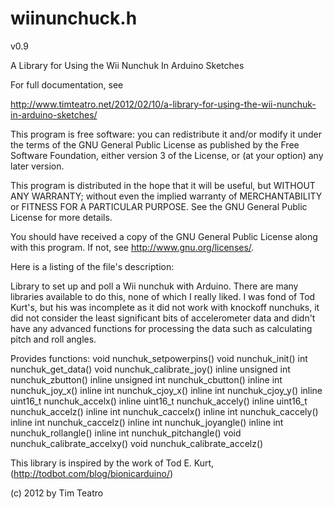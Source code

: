 wiinunchuck.h
=============
v0.9

A Library for Using the Wii Nunchuk In Arduino Sketches

For full documentation, see

<http://www.timteatro.net/2012/02/10/a-library-for-using-the-wii-nunchuk-in-arduino-sketches/>


This program is free software: you can redistribute it and/or modify
it under the terms of the GNU General Public License as published by
the Free Software Foundation, either version 3 of the License, or (at
your option) any later version.

This program is distributed in the hope that it will be useful, but
WITHOUT ANY WARRANTY; without even the implied warranty of
MERCHANTABILITY or FITNESS FOR A PARTICULAR PURPOSE.  See the GNU
General Public License for more details.

You should have received a copy of the GNU General Public License
along with this program.  If not, see <http://www.gnu.org/licenses/>.

Here is a listing of the file's description:

Library to set up and poll a Wii nunchuk with Arduino. There are
many libraries available to do this, none of which I really liked.
I was fond of Tod Kurt's, but his was incomplete as it did not work
with knockoff nunchuks, it did not consider the least significant
bits of accelerometer data and didn't have any advanced functions
for processing the data such as calculating pitch and roll angles.


Provides functions:
void nunchuk_setpowerpins()
void nunchuk_init()
int nunchuk_get_data()
void nunchuk_calibrate_joy()
inline unsigned int nunchuk_zbutton()
inline unsigned int nunchuk_cbutton()
inline int nunchuk_joy_x()
inline int nunchuk_cjoy_x()
inline int nunchuk_cjoy_y()
inline uint16_t nunchuk_accelx()
inline uint16_t nunchuk_accely()
inline uint16_t nunchuk_accelz()
inline int nunchuk_caccelx()
inline int nunchuk_caccely()
inline int nunchuk_caccelz()
inline int nunchuk_joyangle()
inline int nunchuk_rollangle()
inline int nunchuk_pitchangle()
void nunchuk_calibrate_accelxy()
void nunchuk_calibrate_accelz()

This library is inspired by the work of Tod E. Kurt,
(http://todbot.com/blog/bionicarduino/)

(c) 2012 by Tim Teatro
